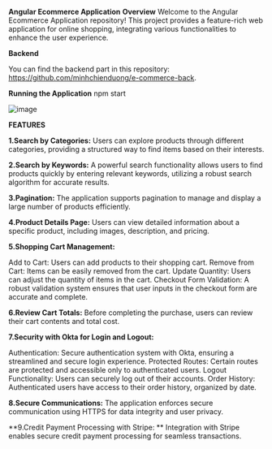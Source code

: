 **Angular Ecommerce Application**
**Overview**
Welcome to the Angular Ecommerce Application repository! This project provides a feature-rich web application for online shopping, integrating various functionalities to enhance the user experience.

**Backend**

You can find the backend part in this repository: https://github.com/minhchienduong/e-commerce-back.

**Running the Application**
npm start

![image](https://github.com/minhchienduong/e-commerce-front/assets/46671487/26d12164-27b8-4085-a26c-153c05308317)

**FEATURES**

**1.Search by Categories:** Users can explore products through different categories, providing a structured way to find items based on their interests.

**2.Search by Keywords:** A powerful search functionality allows users to find products quickly by entering relevant keywords, utilizing a robust search algorithm for accurate results.

**3.Pagination:** The application supports pagination to manage and display a large number of products efficiently.

**4.Product Details Page:** Users can view detailed information about a specific product, including images, description, and pricing.

**5.Shopping Cart Management:**

Add to Cart: Users can add products to their shopping cart.
Remove from Cart: Items can be easily removed from the cart.
Update Quantity: Users can adjust the quantity of items in the cart.
Checkout Form Validation: A robust validation system ensures that user inputs in the checkout form are accurate and complete.

**6.Review Cart Totals:** Before completing the purchase, users can review their cart contents and total cost.

**7.Security with Okta for Login and Logout:**

Authentication: Secure authentication system with Okta, ensuring a streamlined and secure login experience.
Protected Routes: Certain routes are protected and accessible only to authenticated users.
Logout Functionality: Users can securely log out of their accounts.
Order History: Authenticated users have access to their order history, organized by date.

**8.Secure Communications:**
The application enforces secure communication using HTTPS for data integrity and user privacy.

**9.Credit Payment Processing with Stripe: ** Integration with Stripe enables secure credit payment processing for seamless transactions.


